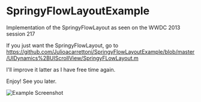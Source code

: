 SpringyFlowLayoutExample
========================

Implementation of the SpringyFlowLayout as seen on the WWDC 2013 session 217

If you just want the SpringyFlowLayout, go to https://github.com/Julioacarrettoni/SpringyFlowLayoutExample/blob/master/UIDynamics%2BUIScrollView/SpringyFLowLayout.m

I'll improve it latter as I have free time again.

Enjoy!
See you later.

![Example Screenshot](https://raw.github.com/Julioacarrettoni/SpringyFlowLayoutExample/master/example.png)

